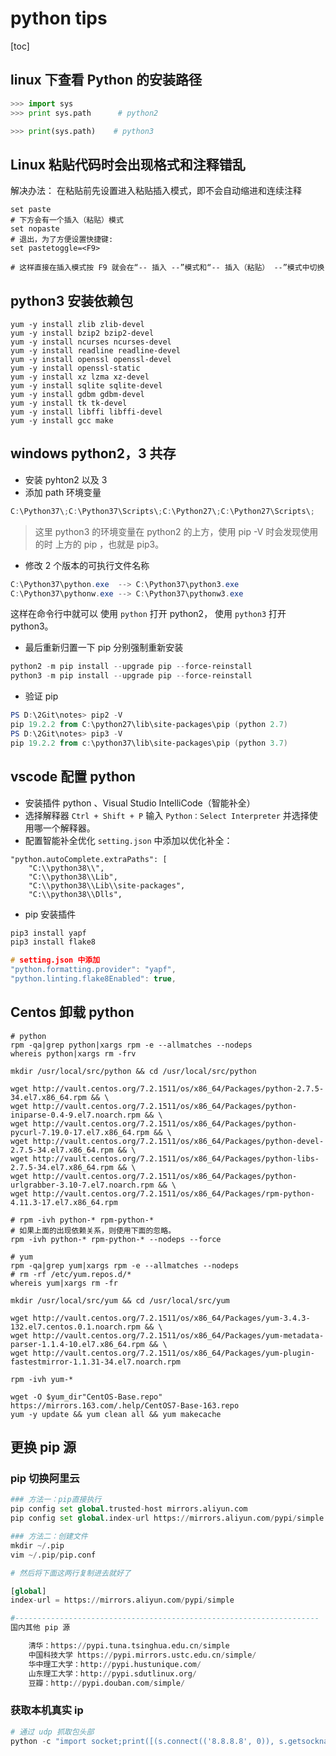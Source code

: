 # python tips

[toc]

## linux 下查看 Python 的安装路径

```python
>>> import sys
>>> print sys.path      # python2

>>> print(sys.path)    # python3
```

## Linux 粘贴代码时会出现格式和注释错乱

解决办法：
在粘贴前先设置进入粘贴插入模式，即不会自动缩进和连续注释

```shell
set paste
# 下方会有一个插入（粘贴）模式
set nopaste
# 退出，为了方便设置快捷键:
set pastetoggle=<F9>

# 这样直接在插入模式按 F9 就会在“-- 插入 --”模式和“-- 插入（粘贴） --”模式中切换
```

## python3 安装依赖包

```shell
yum -y install zlib zlib-devel
yum -y install bzip2 bzip2-devel
yum -y install ncurses ncurses-devel
yum -y install readline readline-devel
yum -y install openssl openssl-devel
yum -y install openssl-static
yum -y install xz lzma xz-devel
yum -y install sqlite sqlite-devel
yum -y install gdbm gdbm-devel
yum -y install tk tk-devel
yum -y install libffi libffi-devel
yum -y install gcc make
```

## windows python2，3 共存

- 安装 pyhton2 以及 3
- 添加 path 环境变量

```powershell
C:\Python37\;C:\Python37\Scripts\;C:\Python27\;C:\Python27\Scripts\;
```

> 这里 python3 的环境变量在 python2 的上方，使用 pip -V 时会发现使用的时 上方的 pip ，也就是 pip3。

- 修改 2 个版本的可执行文件名称

```powershell
C:\Python37\python.exe  --> C:\Python37\python3.exe
C:\Python37\pythonw.exe --> C:\Python37\pythonw3.exe
```

这样在命令行中就可以
使用 `python` 打开 python2，
使用 `python3` 打开 python3。

- 最后重新归置一下 pip
  分别强制重新安装

```powershell
python2 -m pip install --upgrade pip --force-reinstall
python3 -m pip install --upgrade pip --force-reinstall
```

- 验证 pip

```powershell
PS D:\2Git\notes> pip2 -V
pip 19.2.2 from C:\python27\lib\site-packages\pip (python 2.7)
PS D:\2Git\notes> pip3 -V
pip 19.2.2 from c:\python37\lib\site-packages\pip (python 3.7)
```

## vscode 配置 python

- 安装插件
  python 、Visual Studio IntelliCode（智能补全）
- 选择解释器
  `Ctrl + Shift + P` 输入 `Python：Select Interpreter` 并选择使用哪一个解释器。
- 配置智能补全优化
  `setting.json` 中添加以优化补全：

```vscode
"python.autoComplete.extraPaths": [
    "C:\\python38\\",
    "C:\\python38\\Lib",
    "C:\\python38\\Lib\\site-packages",
    "C:\\python38\\Dlls",
```

- pip 安装插件

```c
pip3 install yapf
pip3 install flake8

# setting.json 中添加
"python.formatting.provider": "yapf",
"python.linting.flake8Enabled": true,
```

## Centos 卸载 python

```shell
# python
rpm -qa|grep python|xargs rpm -e --allmatches --nodeps
whereis python|xargs rm -frv

mkdir /usr/local/src/python && cd /usr/local/src/python

wget http://vault.centos.org/7.2.1511/os/x86_64/Packages/python-2.7.5-34.el7.x86_64.rpm && \
wget http://vault.centos.org/7.2.1511/os/x86_64/Packages/python-iniparse-0.4-9.el7.noarch.rpm && \
wget http://vault.centos.org/7.2.1511/os/x86_64/Packages/python-pycurl-7.19.0-17.el7.x86_64.rpm && \
wget http://vault.centos.org/7.2.1511/os/x86_64/Packages/python-devel-2.7.5-34.el7.x86_64.rpm && \
wget http://vault.centos.org/7.2.1511/os/x86_64/Packages/python-libs-2.7.5-34.el7.x86_64.rpm && \
wget http://vault.centos.org/7.2.1511/os/x86_64/Packages/python-urlgrabber-3.10-7.el7.noarch.rpm && \
wget http://vault.centos.org/7.2.1511/os/x86_64/Packages/rpm-python-4.11.3-17.el7.x86_64.rpm

# rpm -ivh python-* rpm-python-*
# 如果上面的出现依赖关系，则使用下面的忽略。
rpm -ivh python-* rpm-python-* --nodeps --force

# yum
rpm -qa|grep yum|xargs rpm -e --allmatches --nodeps
# rm -rf /etc/yum.repos.d/*
whereis yum|xargs rm -fr

mkdir /usr/local/src/yum && cd /usr/local/src/yum

wget http://vault.centos.org/7.2.1511/os/x86_64/Packages/yum-3.4.3-132.el7.centos.0.1.noarch.rpm && \
wget http://vault.centos.org/7.2.1511/os/x86_64/Packages/yum-metadata-parser-1.1.4-10.el7.x86_64.rpm && \
wget http://vault.centos.org/7.2.1511/os/x86_64/Packages/yum-plugin-fastestmirror-1.1.31-34.el7.noarch.rpm

rpm -ivh yum-*

wget -O $yum_dir"CentOS-Base.repo" https://mirrors.163.com/.help/CentOS7-Base-163.repo
yum -y update && yum clean all && yum makecache
```

## 更换 pip 源

### pip 切换阿里云

```python
### 方法一：pip直接执行
pip config set global.trusted-host mirrors.aliyun.com
pip config set global.index-url https://mirrors.aliyun.com/pypi/simple

### 方法二：创建文件
mkdir ~/.pip
vim ~/.pip/pip.conf

# 然后将下面这两行复制进去就好了

[global]
index-url = https://mirrors.aliyun.com/pypi/simple

#--------------------------------------------------------------------
国内其他 pip 源

    清华：https://pypi.tuna.tsinghua.edu.cn/simple
    中国科技大学 https://pypi.mirrors.ustc.edu.cn/simple/
    华中理工大学：http://pypi.hustunique.com/
    山东理工大学：http://pypi.sdutlinux.org/
    豆瓣：http://pypi.douban.com/simple/

```

### 获取本机真实 ip

```python
# 通过 udp 抓取包头部
python -c "import socket;print([(s.connect(('8.8.8.8', 0)), s.getsockname()[0], s.close()) for s in [socket.socket(socket.AF_INET, socket.SOCK_DGRAM)]][0][1])"
```
